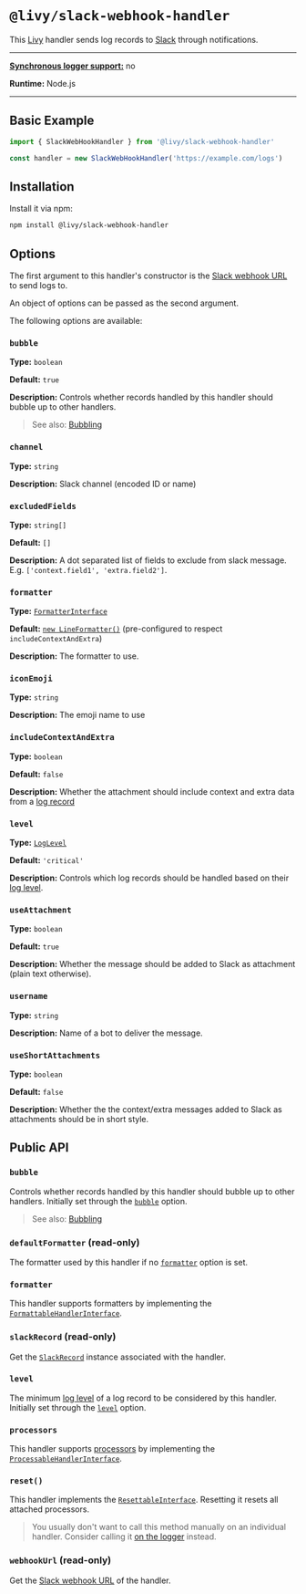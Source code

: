 # `@livy/slack-webhook-handler`

This [Livy](../../README.md#readme) handler sends log records to [Slack](https://slack.com/) through notifications.

---

[**Synchronous logger support:**](../../README.md#synchronous-and-asynchronous-logging) no

**Runtime:** Node.js

---

## Basic Example

```js
import { SlackWebHookHandler } from '@livy/slack-webhook-handler'

const handler = new SlackWebHookHandler('https://example.com/logs')
```

## Installation

Install it via npm:

```bash
npm install @livy/slack-webhook-handler
```

## Options

The first argument to this handler's constructor is the [Slack webhook URL](https://api.slack.com/messaging/webhooks) to send logs to.

An object of options can be passed as the second argument.

The following options are available:

### `bubble`

**Type:** `boolean`

**Default:** `true`

**Description:** Controls whether records handled by this handler should bubble up to other handlers.

> See also: [Bubbling](../../README.md#bubbling)

### `channel`

**Type:** `string`

**Description:** Slack channel (encoded ID or name)

### `excludedFields`

**Type:** `string[]`

**Default:** `[]`

**Description:** A dot separated list of fields to exclude from slack message. E.g. `['context.field1', 'extra.field2']`.

### `formatter`

**Type:** [`FormatterInterface`](../contracts/README.md#formatterinterface)

**Default:** [`new LineFormatter()`](../console-formatter/README.md#readme) (pre-configured to respect `includeContextAndExtra`)

**Description:** The formatter to use.

### `iconEmoji`

**Type:** `string`

**Description:** The emoji name to use

### `includeContextAndExtra`

**Type:** `boolean`

**Default:** `false`

**Description:** Whether the attachment should include context and extra data from a [log record](../../README.md#log-records)

### `level`

**Type:** [`LogLevel`](../contracts/README.md#loglevel)

**Default:** `'critical'`

**Description:** Controls which log records should be handled based on their [log level](../../README.md#log-levels).

### `useAttachment`

**Type:** `boolean`

**Default:** `true`

**Description:** Whether the message should be added to Slack as attachment (plain text otherwise).

### `username`

**Type:** `string`

**Description:** Name of a bot to deliver the message.

### `useShortAttachments`

**Type:** `boolean`

**Default:** `false`

**Description:** Whether the the context/extra messages added to Slack as attachments should be in short style.

## Public API

### `bubble`

Controls whether records handled by this handler should bubble up to other handlers. Initially set through the [`bubble`](#bubble) option.

> See also: [Bubbling](../../README.md#bubbling)

### `defaultFormatter` (read-only)

The formatter used by this handler if no [`formatter`](#formatter) option is set.

### `formatter`

This handler supports formatters by implementing the [`FormattableHandlerInterface`](../contracts/README.md#formattablehandlerinterface).

### `slackRecord` (read-only)

Get the [`SlackRecord`](src/slack-record.ts) instance associated with the handler.

### `level`

The minimum [log level](../../README.md#log-levels) of a log record to be considered by this handler. Initially set through the [`level`](#level) option.

### `processors`

This handler supports [processors](../../README.md#processors) by implementing the [`ProcessableHandlerInterface`](../contracts/README.md#processablehandlerinterface).

### `reset()`

This handler implements the [`ResettableInterface`](../contracts/README.md#resettableinterface). Resetting it resets all attached processors.

> You usually don't want to call this method manually on an individual handler. Consider calling it [on the logger](../logger/README.md#reset) instead.

### `webhookUrl` (read-only)

Get the [Slack webhook URL](https://api.slack.com/messaging/webhooks) of the handler.

